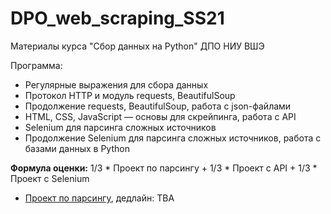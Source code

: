 # DPO_web_scraping_SS21
Материалы курса "Сбор данных на Python" ДПО НИУ ВШЭ

Программа:

* Регулярные выражения для сбора данных
* Протокол HTTP и модуль requests, BeautifulSoup
* Продолжение requests, BeautifulSoup, работа с json-файлами
* HTML, CSS, JavaScript — основы для скрейпинга, работа с API
* Selenium для парсинга сложных источников
* Продолжение Selenium для парсинга сложных источников, работа с базами данных в Python

**Формула оценки:** 1/3 * Проект по парсингу + 1/3 * Проект с API + 1/3 * Проект с Selenium

* [Проект по парсингу](https://docs.google.com/document/d/1kZEGSzVFXD3HruuycwIwEMwDzDjEysvGpDQ5XlaTEeA/edit?usp=sharing), дедлайн: TBA
